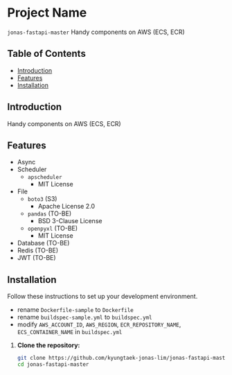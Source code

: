 # Project Name

`jonas-fastapi-master` Handy components on AWS (ECS, ECR)

## Table of Contents

- [Introduction](#introduction)
- [Features](#features)
- [Installation](#installation)

## Introduction

Handy components on AWS (ECS, ECR)

## Features

- Async
- Scheduler
  - `apscheduler`
    - MIT License
- File
  - `boto3` (S3)
    - Apache License 2.0
  - `pandas` (TO-BE)
    - BSD 3-Clause License
  - `openpyxl` (TO-BE)
    - MIT License
- Database (TO-BE)
- Redis (TO-BE)
- JWT (TO-BE)

## Installation

Follow these instructions to set up your development environment.
   - rename `Dockerfile-sample` to `Dockerfile`
   - rename `buildspec-sample.yml` to `buildspec.yml`
   - modify `AWS_ACCOUNT_ID`, `AWS_REGION`, `ECR_REPOSITORY_NAME`, `ECS_CONTAINER_NAME` in `buildspec.yml`

1. **Clone the repository:**

   ```bash
   git clone https://github.com/kyungtaek-jonas-lim/jonas-fastapi-master.git
   cd jonas-fastapi-master
